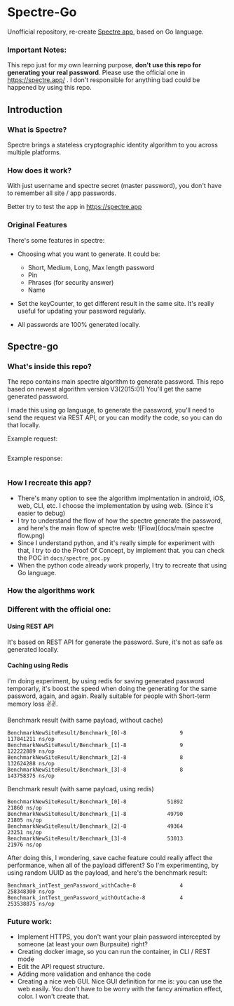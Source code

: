 # Spectre-Go
Unofficial repository, re-create  [Spectre app](https://spectre.app/), based on Go language.

### Important Notes:
This repo just for my own learning purpose, **don't use this repo for generating your real password**. 
Please use the official one in https://spectre.app/ . I don't responsible for anything bad could be happened by using this repo.

## Introduction
### What is Spectre?
Spectre brings a stateless cryptographic identity algorithm to you across multiple platforms.

### How does it work?
With just username and spectre secret (master password), you don't have to remember all site / app passwords.

Better try to test the app in https://spectre.app

### Original Features
There's some features in spectre:

- Choosing what you want to generate. It could be:

  - Short, Medium, Long, Max length password
  - Pin
  - Phrases (for security answer)
  - Name
- Set the keyCounter, to get different result in the same site. It's really useful for updating your password regularly.
- All passwords are 100% generated locally.


## Spectre-go 

### What's inside this repo?

The repo contains main spectre algorithm to generate password. This repo based on newest algorithm version V3(2015:01)
You'll get the same generated password. 

I made this using go language, to generate the password, you'll need to send the request via REST API, or you can modify the code, so you can do that locally.

Example request:
```json

```

Example response:
```json

```

### How I recreate this app?
- There's many option to see the algorithm implmentation in android, iOS, web, CLI, etc. I choose the implementation by using web. (Since it's easier to debug)
- I try to understand the flow of how the spectre generate the password, and here's the main flow of spectre web:
![Flow](docs/main spectre flow.png)
- Since I understand python, and it's really simple for experiment with that, I try to do the Proof Of Concept, by implement that. you can check the POC in `docs/spectre_poc.py`
- When the python code already work properly, I try to recreate that using Go language. 

### How the algorithms work


### Different with the official one:
#### Using REST API
It's based on REST API for generate the password. Sure, it's not as safe as generated locally.

#### Caching using Redis
I'm doing experiment, by using redis for saving generated password temporarly, 
it's boost the speed when doing the generating for the same password, again, and again. Really suitable for people with Short-term memory loss ✌️✌️. 

Benchmark result (with same payload, without cache)
```
BenchmarkNewSiteResult/Benchmark_[0]-8                 9         117841211 ns/op
BenchmarkNewSiteResult/Benchmark_[1]-8                 9         122222889 ns/op
BenchmarkNewSiteResult/Benchmark_[2]-8                 8         132624288 ns/op
BenchmarkNewSiteResult/Benchmark_[3]-8                 8         143758375 ns/op
```
Benchmark result (with same payload, using redis)
```
BenchmarkNewSiteResult/Benchmark_[0]-8             51892             21860 ns/op
BenchmarkNewSiteResult/Benchmark_[1]-8             49790             21805 ns/op
BenchmarkNewSiteResult/Benchmark_[2]-8             49364             23251 ns/op
BenchmarkNewSiteResult/Benchmark_[3]-8             53013             21976 ns/op
```

After doing this, I wondering, save cache feature could really affect the performance, when all of the payload different? So I'm experimenting, by using random UUID as the payload, and here's the benchmark result:
```
Benchmark_intTest_genPassword_withCache-8              4         258348300 ns/op
Benchmark_intTest_genPassword_withOutCache-8           4         253538875 ns/op
```


### Future work:
- Implement HTTPS, you don't want your plain password intercepted by someone (at least your own Burpsuite) right? 
- Creating docker image, so you can run the container, in CLI / REST mode
- Edit the API request structure. 
- Adding more validation and enhance the code
- Creating a nice web GUI. Nice GUI definition for me is: you can use the web easily. You don't have to be worry with the fancy animation effect, color. I won't create that. 
